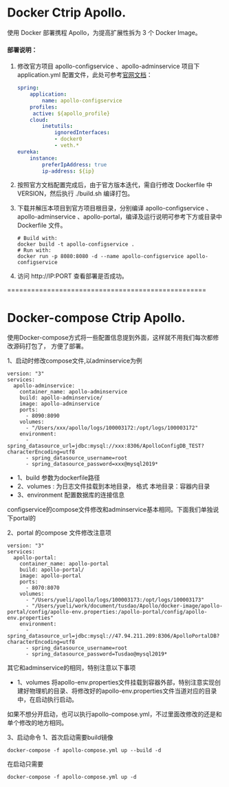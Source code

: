 # Docker Ctrip Apollo.
使用 Docker 部署携程 Apollo，为提高扩展性拆为 3 个 Docker Image。

#### 部署说明：

1. 修改官方项目 apollo-configservice 、apollo-adminservice 项目下 application.yml 配置文件，此处可参考[官网文档](https://github.com/ctripcorp/apollo/wiki/分布式部署指南#14网络策略)：

   ```yaml
   spring:
       application:
           name: apollo-configservice
       profiles:
       	active: ${apollo_profile}
       cloud:
           inetutils:
               ignoredInterfaces:
               - docker0
               - veth.*
   eureka:
       instance:
           preferIpAddress: true
           ip-address: ${ip}
   ```


2. 按照官方文档配置完成后，由于官方版本迭代，需自行修改 Dockerfile 中 VERSION，然后执行 ./build.sh 编译打包。

3. 下载并解压本项目到官方项目根目录，分别编译 apollo-configservice 、apollo-adminservice 、apollo-portal，编译及运行说明可参考下方或目录中 Dockerfile 文件。

   ```shell
   # Build with:
   docker build -t apollo-configservice .
   # Run with:
   docker run -p 8080:8080 -d --name apollo-configservice apollo-configservice
   ```

4. 访问 http://IP:PORT 查看部署是否成功。

==================================================

# Docker-compose Ctrip Apollo.
使用Docker-compose方式将一些配置信息提到外面，这样就不用我们每次都修改源码打包了， 方便了部署。

1、启动时修改compose文件,以adminservice为例
```
version: "3"
services:
  apollo-adminservice:
    container_name: apollo-adminservice
    build: apollo-adminservice/
    image: apollo-adminservice
    ports:
      - 8090:8090
    volumes:
      - "/Users/xxx/apollo/logs/100003172:/opt/logs/100003172"
    environment:
      - spring_datasource_url=jdbc:mysql://xxx:8306/ApolloConfigDB_TEST?characterEncoding=utf8
      - spring_datasource_username=root
      - spring_datasource_password=xxx@mysql2019*
```
- 1、build 参数为dockerfile路径
- 2、volumes : 为日志文件挂载到本地目录， 格式 本地目录：容器内目录
- 3、environment 配置数据库的连接信息

configservice的compose文件修改和adminservice基本相同。下面我们单独说下portal的

2、portal 的compose 文件修改注意项
```
version: "3"
services:
  apollo-portal:
    container_name: apollo-portal
    build: apollo-portal/
    image: apollo-portal
    ports:
      - 8070:8070
    volumes:
      - "/Users/yueli/apollo/logs/100003173:/opt/logs/100003173"
      - "/Users/yueli/work/document/tusdao/Apollo/docker-image/apollo-portal/config/apollo-env.properties:/apollo-portal/config/apollo-env.properties"
    environment:
      - spring_datasource_url=jdbc:mysql://47.94.211.209:8306/ApolloPortalDB?characterEncoding=utf8
      - spring_datasource_username=root
      - spring_datasource_password=Tusdao@mysql2019*
```
其它和adminservice的相同，特别注意以下事项
- 1、volumes 将apollo-env.properties文件挂载到容器外部，特别注意实现创建好物理机的目录、将修改好的apollo-env.properties文件当道对应的目录中，在启动执行启动。

如果不想分开启动，也可以执行apollo-compose.yml，不过里面改修改的还是和单个修改的地方相同。

3、启动命令
1、首次启动需要build镜像
```
docker-compose -f apollo-compose.yml up --build -d
```

在启动只需要
```
docker-compose -f apollo-compose.yml up -d
```

